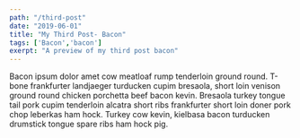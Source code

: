 ```yaml
---
path: "/third-post"
date: "2019-06-01"
title: "My Third Post- Bacon"
tags: ['Bacon','bacon']
exerpt: "A preview of my third post bacon"
---
```


Bacon ipsum dolor amet cow meatloaf rump tenderloin ground round. T-bone frankfurter landjaeger turducken cupim bresaola, short loin venison ground round chicken porchetta beef bacon kevin. Bresaola turkey tongue tail pork cupim tenderloin alcatra short ribs frankfurter short loin doner pork chop leberkas ham hock. Turkey cow kevin, kielbasa bacon turducken drumstick tongue spare ribs ham hock pig.
